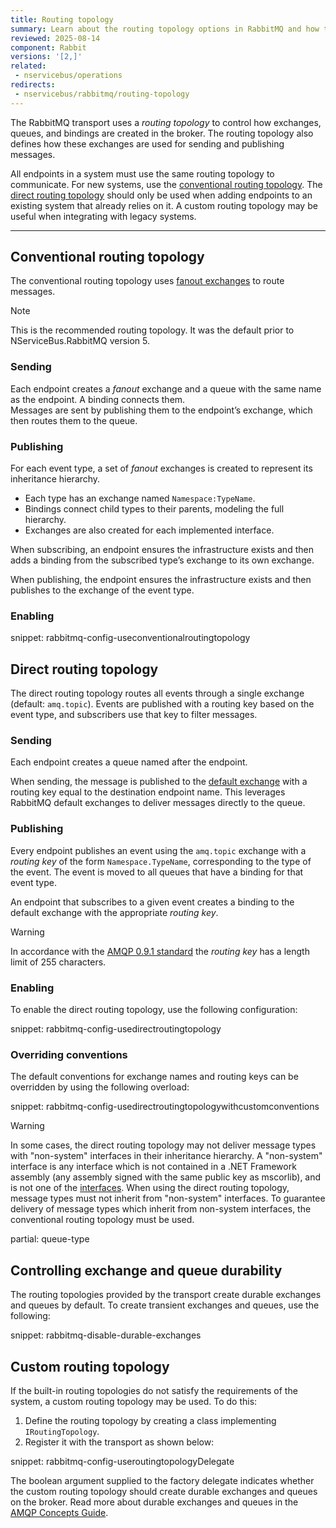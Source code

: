 ```yaml
---
title: Routing topology
summary: Learn about the routing topology options in RabbitMQ and how they impact NServiceBus systems
reviewed: 2025-08-14
component: Rabbit
versions: '[2,]'
related:
 - nservicebus/operations
redirects:
 - nservicebus/rabbitmq/routing-topology
---
```


The RabbitMQ transport uses a *routing topology* to control how exchanges, queues, and bindings are created in the broker. The routing topology also defines how these exchanges are used for sending and publishing messages.  

All endpoints in a system must use the same routing topology to communicate. For new systems, use the [conventional routing topology](routing-topology.md#conventional-routing-topology). The [direct routing topology](routing-topology.md#direct-routing-topology) should only be used when adding endpoints to an existing system that already relies on it. A custom routing topology may be useful when integrating with legacy systems.

---

## Conventional routing topology

The conventional routing topology uses [fanout exchanges](https://www.rabbitmq.com/tutorials/amqp-concepts.html#exchange-fanout) to route messages.

> [!NOTE]  
> This is the recommended routing topology. It was the default prior to NServiceBus.RabbitMQ version 5.

### Sending

Each endpoint creates a *fanout* exchange and a queue with the same name as the endpoint. A binding connects them.  
Messages are sent by publishing them to the endpoint’s exchange, which then routes them to the queue.

### Publishing

For each event type, a set of *fanout* exchanges is created to represent its inheritance hierarchy.  
- Each type has an exchange named `Namespace:TypeName`.  
- Bindings connect child types to their parents, modeling the full hierarchy.  
- Exchanges are also created for each implemented interface.  

When subscribing, an endpoint ensures the infrastructure exists and then adds a binding from the subscribed type’s exchange to its own exchange.  

When publishing, the endpoint ensures the infrastructure exists and then publishes to the exchange of the event type.

### Enabling

snippet: rabbitmq-config-useconventionalroutingtopology

## Direct routing topology

The direct routing topology routes all events through a single exchange (default: `amq.topic`). Events are published with a routing key based on the event type, and subscribers use that key to filter messages.

### Sending

Each endpoint creates a queue named after the endpoint.

When sending, the message is published to the [default exchange](https://www.rabbitmq.com/tutorials/amqp-concepts.html) with a routing key equal to the destination endpoint name. This leverages RabbitMQ default exchanges to deliver messages directly to the queue.

### Publishing

Every endpoint publishes an event using the `amq.topic` exchange with a *routing key* of the form `Namespace.TypeName`, corresponding to the type of the event. The event is moved to all queues that have a binding for that event type.

An endpoint that subscribes to a given event creates a binding to the default exchange with the appropriate *routing key*.

> [!WARNING]
> In accordance with the [AMQP 0.9.1 standard](https://www.rabbitmq.com/amqp-0-9-1-reference.html#basic.publish.routing-key) the *routing key* has a length limit of 255 characters.

### Enabling

To enable the direct routing topology, use the following configuration:

snippet: rabbitmq-config-usedirectroutingtopology

### Overriding conventions

The default conventions for exchange names and routing keys can be overridden by using the following overload:

snippet: rabbitmq-config-usedirectroutingtopologywithcustomconventions

> [!WARNING]
> In some cases, the direct routing topology may not deliver message types with "non-system" interfaces in their inheritance hierarchy. A "non-system" interface is any interface which is not contained in a .NET Framework assembly (any assembly signed with the same public key as mscorlib), and is not one of the [interfaces](/nservicebus/messaging/messages-events-commands.md#identifying-messages). When using the direct routing topology, message types must not inherit from "non-system" interfaces. To guarantee delivery of message types which inherit from non-system interfaces, the conventional routing topology must be used.

partial: queue-type

## Controlling exchange and queue durability

The routing topologies provided by the transport create durable exchanges and queues by default. To create transient exchanges and queues, use the following:

snippet: rabbitmq-disable-durable-exchanges


## Custom routing topology

If the built-in routing topologies do not satisfy the requirements of the system, a custom routing topology may be used. To do this:

 1. Define the routing topology by creating a class implementing `IRoutingTopology`.
 1. Register it with the transport as shown below:

snippet: rabbitmq-config-useroutingtopologyDelegate

The boolean argument supplied to the factory delegate indicates whether the custom routing topology should create durable exchanges and queues on the broker. Read more about durable exchanges and queues in the [AMQP Concepts Guide](https://www.rabbitmq.com/tutorials/amqp-concepts.html).
